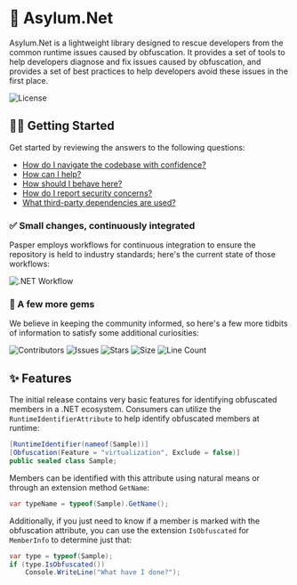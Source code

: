 # 🤪 Asylum.Net

Asylum.Net is a lightweight library designed to rescue developers from the common runtime issues caused by obfuscation. It provides a set of tools to help developers diagnose and fix issues caused by obfuscation, and provides a set of best practices to help developers avoid these issues in the first place.

![License](https://img.shields.io/github/license/tacosontitan/Asylum.Net?logo=github&style=for-the-badge)

## 💁‍♀️ Getting Started

Get started by reviewing the answers to the following questions:

- [How do I navigate the codebase with confidence?](http://asylum.tacosontitan.com)
- [How can I help?](./CONTRIBUTING.md)
- [How should I behave here?](./CODE_OF_CONDUCT.md)
- [How do I report security concerns?](./SECURITY.md)
- [What third-party dependencies are used?](./NOTICES.md)

### ✅ Small changes, continuously integrated

Pasper employs workflows for continuous integration to ensure the repository is held to industry standards; here's the current state of those workflows:

![.NET Workflow](https://img.shields.io/github/actions/workflow/status/tacosontitan/Asylum.Net/dotnet.yml?label=Build%20and%20Test&logo=dotnet&style=for-the-badge)

### 💎 A few more gems

We believe in keeping the community informed, so here's a few more tidbits of information to satisfy some additional curiosities:

![Contributors](https://img.shields.io/github/contributors/tacosontitan/Asylum.Net?logo=github&style=for-the-badge)
![Issues](https://img.shields.io/github/issues/tacosontitan/Asylum.Net?logo=github&style=for-the-badge)
![Stars](https://img.shields.io/github/stars/tacosontitan/Asylum.Net?logo=github&style=for-the-badge)
![Size](https://img.shields.io/github/languages/code-size/tacosontitan/Asylum.Net?logo=github&style=for-the-badge)
![Line Count](https://img.shields.io/tokei/lines/github/tacosontitan/Asylum.Net?logo=github&style=for-the-badge)

## ✨ Features

The initial release contains very basic features for identifying obfuscated members in a .NET ecosystem. Consumers can utilize the `RuntimeIdentifierAttribute` to help identify obfuscated members at runtime:

```csharp
[RuntimeIdentifier(nameof(Sample))]
[Obfuscation(Feature = "virtualization", Exclude = false)]
public sealed class Sample;
```

Members can be identified with this attribute using natural means or through an extension method `GetName`:

```csharp
var typeName = typeof(Sample).GetName();
```

Additionally, if you just need to know if a member is marked with the obfuscation attribute, you can use the extension `IsObfuscated` for `MemberInfo` to determine just that:

```cs
var type = typeof(Sample);
if (type.IsObfuscated())
    Console.WriteLine("What have I done?");
```